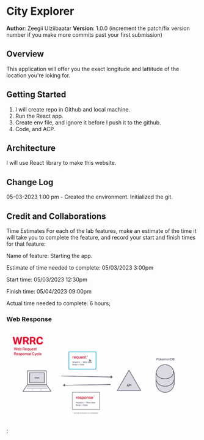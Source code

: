 # City Explorer

**Author**: Zeegii Ulziibaatar
**Version**: 1.0.0 (increment the patch/fix version number if you make more commits past your first submission)

## Overview

This application will offer you the exact longitude and lattitude of the location you're loking for.

## Getting Started

  1. I will create repo in Github and local machine.
  2. Run the React app.
  3. Create env file, and ignore it before I push it to the github.
  4. Code, and ACP.

## Architecture

I will use React library to make this website. 

## Change Log

05-03-2023 1:00 pm - Created the environment. Initialized the git. 
<!-- 01-01-2001 4:59pm - Application now has a fully-functional express server, with a GET route for the location resource. -->

## Credit and Collaborations
<!-- Give credit (and a link) to other people or resources that helped you build this application. -->
Time Estimates
For each of the lab features, make an estimate of the time it will take you to complete the feature, and record your start and finish times for that feature:

Name of feature: Starting the app.

Estimate of time needed to complete: 05/03/2023 3:00pm

Start time: 05/03/2023 12:30pm

Finish time: 05/04/2023 09:00pm

Actual time needed to complete: 6 hours;

### Web Response

![Web Response Cycle](./public/web_request.jpg);
